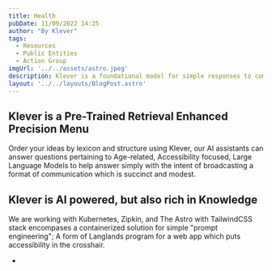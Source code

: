 ```yaml
---
title: Health
pubDate: 11/09/2022 14:25
author: "By Klever"
tags:
  - Resources
  - Public Entities
  - Action Group
imgUrl: '../../assets/astro.jpeg'
description: Klever is a foundational model for simple responses to complex questions.
layout: '../../layouts/BlogPost.astro'
---
```


## Klever is a Pre-Trained Retrieval Enhanced Precision Menu

Order your ideas by lexicon and structure using Klever, our AI assistants can answer questions pertaining to Age-related, Accessibility focused, Large Language Models to help answer simply with the intent of broadcasting a format of communication which is succinct and modest.

## Klever is AI powered, but also rich in Knowledge
We are working with Kubernetes, Zipkin, and The Astro with TailwindCSS stack encompases a containerized solution for simple "prompt engineering"; A form of Langlands program for a web app which puts accessibility in the crosshair.

- 